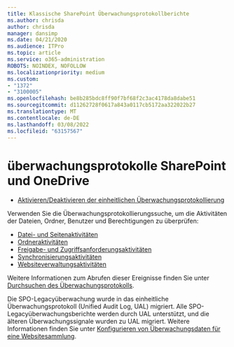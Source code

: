```yaml
---
title: Klassische SharePoint Überwachungsprotokollberichte
ms.author: chrisda
author: chrisda
manager: dansimp
ms.date: 04/21/2020
ms.audience: ITPro
ms.topic: article
ms.service: o365-administration
ROBOTS: NOINDEX, NOFOLLOW
ms.localizationpriority: medium
ms.custom:
- "1372"
- "3100005"
ms.openlocfilehash: be8b285bdc8ff90f7bf68f2c3ac4178da8dabe51
ms.sourcegitcommit: d11262728f0617a843a0117cb5172aa322022b27
ms.translationtype: MT
ms.contentlocale: de-DE
ms.lasthandoff: 03/08/2022
ms.locfileid: "63157567"
---
```

# <a name="sharepoint-and-onedrive-audit-logs"></a>überwachungsprotokolle SharePoint und OneDrive

* [Aktivieren/Deaktivieren der einheitlichen Überwachungsprotokollierung](https://docs.microsoft.com/microsoft-365/compliance/turn-audit-log-search-on-or-off) 

Verwenden Sie die Überwachungsprotokollierungssuche, um die Aktivitäten der Dateien, Ordner, Benutzer und Berechtigungen zu überprüfen:

* [Datei- und Seitenaktivitäten](https://docs.microsoft.com/microsoft-365/compliance/search-the-audit-log-in-security-and-compliance)
* [Ordneraktivitäten](https://docs.microsoft.com/microsoft-365/compliance/search-the-audit-log-in-security-and-compliance#folder-activities)
* [Freigabe- und Zugriffsanforderungsaktivitäten](https://docs.microsoft.com/microsoft-365/compliance/search-the-audit-log-in-security-and-compliance#sharing-and-access-request-activities)
* [Synchronisierungsaktivitäten](https://docs.microsoft.com/microsoft-365/compliance/search-the-audit-log-in-security-and-compliance#synchronization-activities)
* [Websiteverwaltungsaktivitäten](https://docs.microsoft.com/microsoft-365/compliance/search-the-audit-log-in-security-and-compliance#site-administration-activities)

Weitere Informationen zum Abrufen dieser Ereignisse finden Sie unter [Durchsuchen des Überwachungsprotokolls](https://docs.microsoft.com/microsoft-365/compliance/search-the-audit-log-in-security-and-compliance#search-the-audit-log).

Die SPO-Legacyüberwachung wurde in das einheitliche Überwachungsprotokoll (Unified Audit Log, UAL) migriert. Alle SPO-Legacyüberwachungsberichte werden durch UAL unterstützt, und die älteren Überwachungssignale wurden zu UAL migriert. Weitere Informationen finden Sie unter [Konfigurieren von Überwachungsdaten für eine Websitesammlung](https://support.office.com/article/Configure-audit-settings-for-a-site-collection-A9920C97-38C0-44F2-8BCB-4CF1E2AE22D2).
